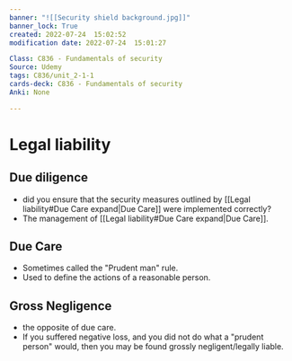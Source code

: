 ```yaml
---
banner: "![[Security shield background.jpg]]"
banner_lock: True
created: 2022-07-24  15:02:52
modification date: 2022-07-24  15:01:27

Class: C836 - Fundamentals of security
Source: Udemy
tags: C836/unit_2-1-1
cards-deck: C836 - Fundamentals of security
Anki: None

---
```


# Legal liability

## Due diligence #
- did you ensure that the security measures outlined by [[Legal liability#Due Care expand|Due Care]] were implemented correctly?
- The management of [[Legal liability#Due Care expand|Due Care]].

## Due Care
- Sometimes called the "Prudent man" rule.
- Used to define the actions of a reasonable person.

## Gross Negligence
- the opposite of due care.
- If you suffered negative loss, and you did not do what a "prudent person" would, then you may be found grossly negligent/legally liable.